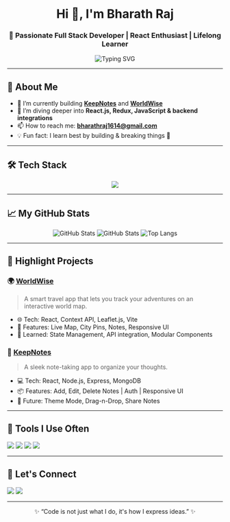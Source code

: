<h1 align="center">Hi 👋, I'm Bharath Raj</h1>
<h3 align="center">🚀 Passionate Full Stack Developer | React Enthusiast | Lifelong Learner</h3>

<p align="center">
  <img src="https://readme-typing-svg.demolab.com?font=Fira+Code&duration=3000&pause=1000&center=true&vCenter=true&width=435&lines=Crafting+beautiful+UIs+with+React;Bringing+ideas+to+life+with+code;Eager+to+learn+and+build+amazing+things!" alt="Typing SVG" />
</p>

---

## 💫 About Me
- 🔭 I’m currently building **[KeepNotes](https://github.com/bharathraj1614/KeepNotes)** and **[WorldWise](https://github.com/bharathraj1614/WorldWise)**
- 🌱 I’m diving deeper into **React.js, Redux, JavaScript & backend integrations**
- 📫 How to reach me: **bharathraj1614@gmail.com**
- 💡 Fun fact: I learn best by building & breaking things 🔧

---

## 🛠️ Tech Stack
<p align="center">
  <img src="https://skillicons.dev/icons?i=js,react,redux,nodejs,express,mongodb,html,css,tailwind,vite,git,github,figma,vercel,netlify" />
</p>

---

## 📈 My GitHub Stats
<p align="center">
  <img src="https://github-readme-stats.vercel.app/api?username=bharathraj1614&show_icons=true&theme=tokyonight" alt="GitHub Stats" />
  <img src="https://github-readme-stats.vercel.app/api?username=bharathraj1614&show_icons=true&theme=tokyonight" alt="GitHub Stats" />
  <img src="https://github-readme-stats.vercel.app/api/top-langs/?username=bharathraj1614&layout=compact&theme=tokyonight" alt="Top Langs" />
</p>

---

## 🚀 Highlight Projects

### 🌍 [WorldWise](https://github.com/bharathraj1614/WorldWise)
> A smart travel app that lets you track your adventures on an interactive world map.

- 🌐 Tech: React, Context API, Leaflet.js, Vite
- 🎯 Features: Live Map, City Pins, Notes, Responsive UI
- 🧠 Learned: State Management, API integration, Modular Components

### 📝 [KeepNotes](https://github.com/bharathraj1614/KeepNotes)
> A sleek note-taking app to organize your thoughts.

- 💻 Tech: React, Node.js, Express, MongoDB
- 📦 Features: Add, Edit, Delete Notes | Auth | Responsive UI
- 🚀 Future: Theme Mode, Drag-n-Drop, Share Notes

---

## 🧰 Tools I Use Often
<p>
  <img src="https://img.shields.io/badge/Editor-VSCode-blue?logo=visualstudiocode" />
  <img src="https://img.shields.io/badge/Design-Figma-purple?logo=figma" />
  <img src="https://img.shields.io/badge/Deployment-Vercel-black?logo=vercel" />
  <img src="https://img.shields.io/badge/VersionControl-Git-black?logo=git" />
</p>

---

## 🌟 Let's Connect
<p>
  <a href="mailto:bharathraj1614@gmail.com"><img src="https://img.shields.io/badge/Gmail-red?style=for-the-badge&logo=gmail&logoColor=white" /></a>
  <a href="https://www.linkedin.com/in/bharathraj1614/"><img src="https://img.shields.io/badge/LinkedIn-blue?style=for-the-badge&logo=linkedin&logoColor=white" /></a>
</p>

---

<p align="center">✨ “Code is not just what I do, it's how I express ideas.” ✨</p>
